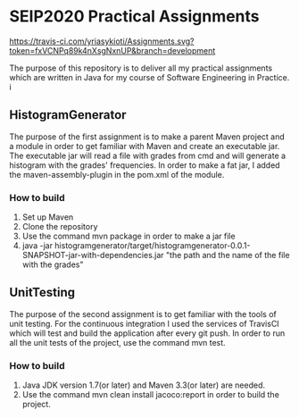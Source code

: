# SEIP2020 Practical Assignments

https://travis-ci.com/yriasykioti/Assignments.svg?token=fxVCNPq89k4nXsgNxnUP&branch=development

The purpose of this repository is to deliver all my practical assignments which are written in Java for my course of Software Engineering in Practice.
i
## HistogramGenerator

The purpose of the first assignment is to make a parent Maven project and a module in order to get familiar with Maven and create an executable jar. The executable jar will read a file with grades from cmd and will generate a histogram with the grades' frequencies.
In order to make a fat jar, I added the maven-assembly-plugin in the pom.xml of the module.

### How to build
1. Set up Maven
2. Clone the repository 
3. Use the command mvn package in order to make a jar file 
4. java -jar histogramgenerator/target/histogramgenerator-0.0.1-SNAPSHOT-jar-with-dependencies.jar "the path and the name of the file with the grades" 

## UnitTesting

The purpose of the second assignment is to get familiar with the tools of unit testing. For the continuous integration I used the services of TravisCI which will test and build the application after every git push.
In order to run all the unit tests of the project, use the command mvn test.

### How to build

1. Java JDK version 1.7(or later) and Maven 3.3(or later) are needed.
2. Use the command mvn clean install jacoco:report in order to build the project.








